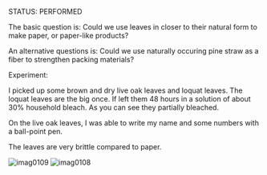 STATUS: PERFORMED

The basic question is: Could we use leaves in closer to their natural form to make paper, or paper-like products?

An alternative questions is: Could we use naturally occuring pine straw as a fiber to strengthen packing materials?

Experiment:

I picked up some brown and dry live oak leaves and loquat leaves.  The loquat leaves are the big once.  If left them 48 hours
in a solution of about 30% household bleach.  As you can see they partially bleached.

On the live oak leaves, I was able to write my name and some numbers with a ball-point pen.

The leaves are very brittle compared to paper.


![imag0109](https://cloud.githubusercontent.com/assets/5296671/7166457/7571748a-e373-11e4-9e52-09c777d34703.jpg)
![imag0108](https://cloud.githubusercontent.com/assets/5296671/7166460/786cfae2-e373-11e4-859c-da6df0598083.jpg)
